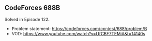 ## CodeForces 688B

Solved in Episode 122.

- Problem statement: https://codeforces.com/contest/688/problem/B
- VOD: https://www.youtube.com/watch?v=UfCBF7TEMiA&t=14140s
